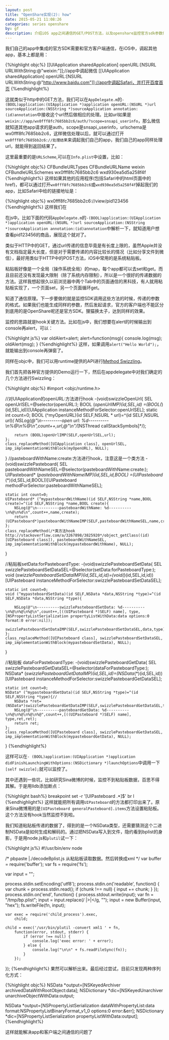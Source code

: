 ```yaml
---
layout: post
title: "OpenShare实现(2): how"
date: 2015-05-21 11:08:26
categories: series openshare
by: gf
description: 介绍iOS app之间通信的GET/POST方法，以及openshare监控官方sdk参数传递的方法。
---
```


我们自己的app中集成的官方SDK需要和官方客户端通信，在iOS中，调起其他app，基本上都是用：

{%highlight objc%}
[[UIApplication sharedApplication] openURL:[NSURL URLWithString:@"weixin:"]];//app中调起微信
[[UIApplication sharedApplication] openURL:[NSURL URLWithString:@"http://www.baidu.com"]];//app中调起Safari，并打开百度首页
{%endhighlight%}

这就类似于http中的GET方法，我们可以在`AppDelegate.m`的`-(BOOL)application:(UIApplication *)application openURL:(NSURL *)url sourceApplication:(NSString *)sourceApplication annotation:(id)annotation`中接收这个url然后做相应的处理。比如url如果是`weixin://app/wx0fff8fc7685bb2c6/auth/?scope=snsapi_userinfo`，那么微信就知道其他app请求的是auth，scope是snsapi_userinfo，urlschema是wx0fff8fc7685bb2c6，这样微信处理以后，就可以通过打开`wx0fff8fc7685bb2c6://处理结果`来调起我们自己的app，我们自己的app同样处理url，就能得到返回结果了。

这里最重要的是`URLScheme`,可以在`Info.plist`中设置，比如：

{%highlight objc%}
<key>CFBundleURLTypes</key>
	<array>
		<dict>
			<key>CFBundleURLName</key>
			<string>weixin</string>
			<key>CFBundleURLSchemes</key>
			<array>
				<string>wx0fff8fc7685bb2c6</string>
				<string>wxd930ea5d5a258f4f</string>
			</array>
		</dict>
	</array>
{%endhighlight%}
这样如果其他的应用程序(包括Safari中的html页面中的href)，都可以通过打开`wx0fff8fc7685bb2c6`或`wxd930ea5d5a258f4f`掉起我们的app，比如Safari中给的链接地址是：

{%highlight objc%}
wx0fff8fc7685bb2c6://view/pid123456
{%endhighlight%}
这样我们在

在js中。比如下面的代码`AppDelegate.m`的`-(BOOL)application:(UIApplication *)application openURL:(NSURL *)url sourceApplication:(NSString *)sourceApplication annotation:(id)annotation`中解析一下，就知道用户想查看pid123456的商品，展现这个就对了。

类似于HTTP中的GET，通过url传递的信息毕竟是有长度上限的，虽然Apple并没有文档指定最大长度，但是对于需要传递的内容比较长的情况（比如分享文件到微信），最好用类似于HTTP中的POST方法，iOS中常用的是系统粘贴板。

粘贴板好像是一个全局（操作系统全局）的map，每个app都可以去set和get。而且目前还没有发现最大限制（除了系统内存限制），所以是一个很好的传递数据的方法。这样我想起很久以前浏览器中两个Tab中的页面通信的黑科技，有人就用粘贴板实现了，一个页面set，另一个页面循环get。

知道了通信原理。下一步要做的就是监控SDK调用这些方法的时候，传递的参数的格式。如果我们也能生成同样的参数，然后发起请求，官方的客户端也不能区分到底用的是OpenShare呢还是官方SDK。狸猫换太子，达到同样的效果。

监控的思路就是hook关键方法。比如在js中，我们想要在alert的时候输出到console再alert，可以：

{%highlight js%}
var oldAlert=alert;
alert=function(msg){
  console.log(msg);
  oldAlert(msg);
}
{%endhighlight%}
这样，如果调用`alert("Hello World");`，就能输出到console再弹窗了。

同样在objc中，我们可以用runtime提供的API进行[Method Swizzling](http://nshipster.com/method-swizzling/)。

我们首先把各种官方提供的Demo运行一下，然后在appdelegate中对我们确定的几个方法进行Swizzling：

{%highlight objc%}
#import <objc/runtime.h>

//对UIApplication的openURL:方法进行hook
-(void)swizzleOpenUrl{
    SEL openUrlSEL=@selector(openURL:);
    BOOL (*openUrlIMP)(id,SEL,id) =(BOOL(*)(id,SEL,id))[UIApplication instanceMethodForSelector:openUrlSEL];
    static int count=0;
    BOOL (^myOpenURL)(id SELF,NSURL * url)=^(id SELF,NSURL *url){
        NSLog(@"\n----------open url: %d----------\n%@\n%@\n",count++,url,@"\n"/*[NSThread callStackSymbols]*/);
        
        return (BOOL)openUrlIMP(SELF,openUrlSEL,url);
    };
    class_replaceMethod([UIApplication class], openUrlSEL, imp_implementationWithBlock(myOpenURL), NULL);
}
//pasteboardWithName:create:方法进行hook，注意这是一个类方法
-(void)swizzlePasteboard{
    SEL pasteboardWithNameSEL=@selector(pasteboardWithName:create:);
    UIPasteboard* (*pasteboardWithNameIMP)(id,SEL,id,BOOL) =(UIPasteboard* (*)(id,SEL,id,BOOL))[UIPasteboard methodForSelector:pasteboardWithNameSEL];
    
    static int count=0;
    UIPasteboard* (^mypasteboardWithName)(id SELF,NSString *name,BOOL create)=^(id SELF,NSString *name,BOOL create){
        NSLog(@"\n----------pasteboardWithName: %d----------\n%@\n%d\n",count++,name,create);
        return (UIPasteboard*)pasteboardWithNameIMP(SELF,pasteboardWithNameSEL,name,create);
    };
    class_replaceMethod(/*类方法hook http://stackoverflow.com/a/3267898/3825920*/object_getClass((id)[UIPasteboard class]), pasteboardWithNameSEL, imp_implementationWithBlock(mypasteboardWithName), NULL);
}

//粘贴板setData:forPasteboardType:
-(void)swizzlePasteboardSetData{
    SEL swizzlePasteboardSetDataSEL=@selector(setData:forPasteboardType:);
    void (*swizzlePasteboardSetDataIMP)(id,SEL,id,id)=(void(*)(id,SEL,id,id))[UIPasteboard instanceMethodForSelector:swizzlePasteboardSetDataSEL];
    
    static int count=0;
    void (^mypasteboardSetData)(id SELF,NSData *data,NSString *type)=^(id SELF,NSData *data,NSString *type){
        
        NSLog(@"\n----------swizzlePasteboardSetData: %d----------\n%@\n%@\n%@\n",count++,[((UIPasteboard *)SELF) name], type,[NSPropertyListSerialization propertyListWithData:data options:0 format:0 error:nil]);
        swizzlePasteboardSetDataIMP(SELF,swizzlePasteboardSetDataSEL,data,type);
    };
    class_replaceMethod([UIPasteboard class], swizzlePasteboardSetDataSEL, imp_implementationWithBlock(mypasteboardSetData), NULL);
}

//粘贴板 dataForPasteboardType:
-(void)swizzlePasteboardGetData{
    SEL swizzlePasteboardGetDataSEL=@selector(dataForPasteboardType:);
    NSData* (*swizzlePasteboardGetDataIMP)(id,SEL,id)=(NSData*(*)(id,SEL,id))[UIPasteboard instanceMethodForSelector:swizzlePasteboardGetDataSEL];
    
    static int count=0;
    NSData* (^mypasteboardGetData)(id SELF,NSString *type)=^(id SELF,NSString *type){//
        NSData *ret=(NSData*)swizzlePasteboardGetDataIMP(SELF,swizzlePasteboardGetDataSEL,type);
        NSLog(@"\n----------pasteboardGetData: %d----------\n%@\n%@\n%@\n%@",count++,[((UIPasteboard *)SELF) name], type,ret,ret);
        return ret;
    };
    class_replaceMethod([UIPasteboard class], swizzlePasteboardGetDataSEL, imp_implementationWithBlock(mypasteboardGetData), NULL);
}
{%endhighlight%}

这样可以在`- (BOOL)application:(UIApplication *)application didFinishLaunchingWithOptions:(NSDictionary *)launchOptions`中调用一下`[self swizzle];`就可以监控了。

其中还遇到一些坑，比如研究Sina微博的时候，监控不到粘贴板数据，百思不得其解。于是用lldb添加断点：

{%highlight bash%}
    breakpoint set -r '\[UIPasteboard .*\]$'
    br l
{%endhighlight%}
这样就能把所有调用`UIPasteboard`的方法都打印出来了。原来Sina微博用的是`[UIPasteboard generalPasteboard].items`方法设置粘贴板。这个方法没有hook当然监控不到啦。

我们知道粘贴板传递的数据了，得到的是一个NSData类型，还需要猜测这个二进制NSData是如何生成和解码的。通过把NSData写入到文件，隐约看到bplist的身影，于是用node.js和`plutil`试一下：

{%highlight js%}
#!/usr/bin/env node

/*
pbpaste |./decodeBplist.js
从粘贴板读取数据。然后转换成xml
*/
var buffer = require('buffer');
var fs = require('fs');

var input = "";

process.stdin.setEncoding('utf8');
process.stdin.on('readable', function() {
	var chunk = process.stdin.read();
	if (chunk !== null) {
		input += chunk;
	}
});
process.stdin.on('end', function() {
	process.stdout.write(input);
	var fn = "/tmp/bp.plist";
	input = input.replace(/ |>|</g, "");
	input = new Buffer(input, "hex");
	fs.writeFile(fn, input);

	var exec = require('child_process').exec,
		child;

	child = exec('/usr/bin/plutil -convert xml1 ' + fn,
		function(error, stdout, stderr) {
			if (error !== null) {
				console.log('exec error: ' + error);
			} else {
				console.log("\n\n" + fs.readFileSync(fn));
			}
		});

});
{%endhighlight%}
果然可以解析出来。最后经过尝试，目前只发现两种序列化方式：
	
{%highlight objc%}
NSData *output=[NSKeyedArchiver archivedDataWithRootObject:data];
NSDictionary *dic=[NSKeyedUnarchiver unarchiveObjectWithData:output;

NSData *output=[NSPropertyListSerialization dataWithPropertyList:data format:NSPropertyListBinaryFormat_v1_0 options:0 error:&err];
NSDictionary *dic=[NSPropertyListSerialization propertyListWithData:output];
{%endhighlight%}

这样就能解决app和客户端之间通信的问题了
